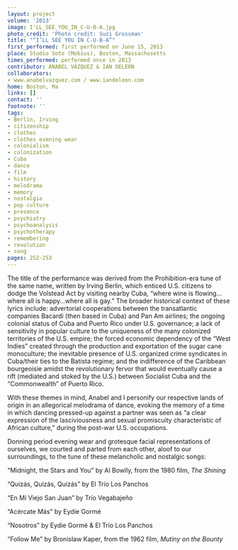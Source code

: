 ```yaml
---
layout: project
volume: '2013'
image: I'LL_SEE_YOU_IN_C-U-B-A.jpg
photo_credit: 'Photo credit: Suzi Grossman'
title: "“I’LL SEE YOU IN C-U-B-A”"
first_performed: first performed on June 15, 2013
place: Studio Soto (Mobius), Boston, Massachusetts
times_performed: performed once in 2013
contributor: ANABEL VÁZQUEZ & IAN DELEÓN
collaborators:
- www.anabelvazquez.com / www.iandeleon.com
home: Boston, Ma
links: []
contact: ''
footnote: ''
tags:
- Berlin, Irving
- citizenship
- clothes
- clothes evening wear
- colonialism
- colonization
- Cuba
- dance
- film
- history
- melodrama
- memory
- nostalgia
- pop culture
- presence
- psychiatry
- psychoanalysis
- psychotherapy
- remembering
- revolution
- song
pages: 252-253
---
```


The title of the performance was derived from the Prohibition-era tune of the same name, written by Irving Berlin, which enticed U.S. citizens to dodge the Volstead Act by visiting nearby Cuba, “where wine is flowing…where all is happy…where all is gay.” The broader historical context of these lyrics include: advertorial cooperations between the transatlantic companies Bacardí (then based in Cuba) and Pan Am airlines; the ongoing colonial status of Cuba and Puerto Rico under U.S. governance; a lack of sensitivity in popular culture to the uniqueness of the many colonized territories of the U.S. empire; the forced economic dependency of the “West Indies” created through the production and exportation of the sugar cane monoculture; the inevitable presence of U.S. organized crime syndicates in Cuba/their ties to the Batista regime; and the indifference of the Caribbean bourgeoisie amidst the revolutionary fervor that would eventually cause a rift (mediated and stoked by the U.S.) between Socialist Cuba and the “Commonwealth” of Puerto Rico.

With these themes in mind, Anabel and I personify our respective lands of origin in an allegorical melodrama of dance, evoking the memory of a time in which dancing pressed-up against a partner was seen as “a clear expression of the lasciviousness and sexual promiscuity characteristic of African culture,” during the post-war U.S. occupations.

Donning period evening wear and grotesque facial representations of ourselves, we courted and parted from each other, aloof to our surroundings, to the tune of these melancholic and nostalgic songs:

“Midnight, the Stars and You” by Al Bowlly, from the 1980 film, _The Shining_

“Quizás, Quizás, Quizás” by El Trío Los Panchos

“En Mi Viejo San Juan” by Trío Vegabajeño

“Acércate Más” by Eydie Gormé

“Nosotros” by Eydie Gormé & El Trío Los Panchos

“Follow Me” by Bronislaw Kaper, from the 1962 film, _Mutiny on the Bounty_
